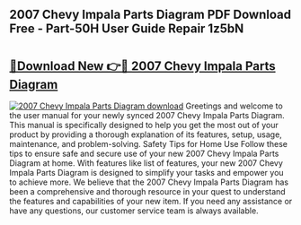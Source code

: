 ## 2007 Chevy Impala Parts Diagram PDF Download Free - Part-50H User Guide Repair 1z5bN

# <h2><a href="http://dflqqq.blite.top/?on=2007+Chevy+Impala+Parts+Diagram">🔗Download New 👉🔴 2007 Chevy Impala Parts Diagram</a></h2>

[![2007 Chevy Impala Parts Diagram download](https://i.imgur.com/lujVjoI.png)](http://dflqqq.blite.top/?on=2007+Chevy+Impala+Parts+Diagram)
Greetings and welcome to the user manual for your newly synced 2007 Chevy Impala Parts Diagram. This manual is specifically designed to help you get the most out of your product by providing a thorough explanation of its features, setup, usage, maintenance, and problem-solving. Safety Tips for Home Use Follow these tips to ensure safe and secure use of your new 2007 Chevy Impala Parts Diagram at home. With features like list of features, your new 2007 Chevy Impala Parts Diagram is designed to simplify your tasks and empower you to achieve more. We believe that the 2007 Chevy Impala Parts Diagram has been a comprehensive and thorough resource in your quest to understand the features and capabilities of your new item. If you need any assistance or have any questions, our customer service team is always available.
